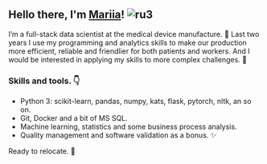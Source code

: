 ## Hello there, I'm [Mariia](https://www.linkedin.com/in/mariia-rodina/)! ![ru3](https://user-images.githubusercontent.com/79466116/148496029-63dd51a7-b961-4744-8bc1-60a6a4f838fd.png)


I’m a full-stack data scientist at the medical device manufacture. :syringe: Last two years I use my programming and analytics skills to make our production more efficient, reliable and friendlier for both patients and workers. And I would be interested in applying my skills to more complex challenges. :muscle:


### Skills and tools. :point_down:
* Python 3: scikit-learn, pandas, numpy, kats, flask, pytorch, nltk, an so on.
* Git, Docker and a bit of MS SQL.
* Machine learning, statistics and some business process analysis.
* Quality management and software validation as a bonus. :sparkles:

Ready to relocate. :tractor:
